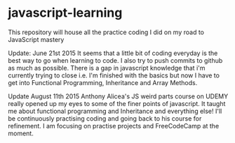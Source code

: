 # javascript-learning
This repository will house all the practice coding I did on my road to JavaScript mastery

Update: June 21st 2015
It seems that a little bit of coding everyday is the best way to go when learning to code. I also try to push commits to github as much as possible. 
There is a gap in javascript knowledge that i'm currently trying to close i.e. I'm finished with the basics but now I have to get into Functional Programming, Inheritance and Array Methods. 

Update August 11th 2015
Anthony Alicea's JS weird parts course on UDEMY really opened up my eyes to some of the finer points of javascript. It taught me about functional programming and Inheritance and everything else! I'll be continuously practising coding and going back to his course for refinement. I am focusing on practise projects and FreeCodeCamp at the moment.
